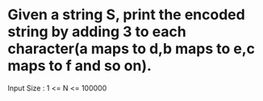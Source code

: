 # Given a string S, print the encoded string by adding 3 to each character(a maps to d,b maps to e,c maps to f and so on).
Input Size : 1 <= N <= 100000
